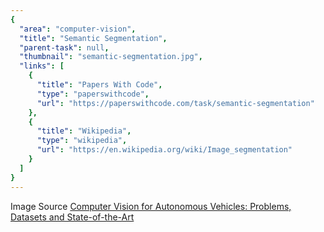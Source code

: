 ```yaml
---
{
  "area": "computer-vision",
  "title": "Semantic Segmentation",
  "parent-task": null,
  "thumbnail": "semantic-segmentation.jpg",
  "links": [
    {
      "title": "Papers With Code",
      "type": "paperswithcode",
      "url": "https://paperswithcode.com/task/semantic-segmentation"
    },
    {
      "title": "Wikipedia",
      "type": "wikipedia",
      "url": "https://en.wikipedia.org/wiki/Image_segmentation"
    }
  ]
}
---
```


  Image Source [Computer Vision for Autonomous Vehicles: Problems, Datasets and State-of-the-Art](https://arxiv.org/pdf/1704.05519.pdf)